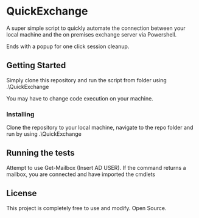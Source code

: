 # QuickExchange

A super simple script to quickly automate the connection between your local machine and the on premises exchange server via Powershell. 

Ends with a popup for one click session cleanup.

## Getting Started

Simply clone this repository and run the script from folder using .\QuickExchange

You may have to change code execution on your machine.

### Installing

Clone the repository to your local machine, navigate to the repo folder and run by using .\QuickExchange

## Running the tests

Attempt to use Get-Mailbox (Insert AD USER). If the command returns a mailbox, you are connected and have imported the cmdlets

## License

This project is completely free to use and modify. Open Source.
